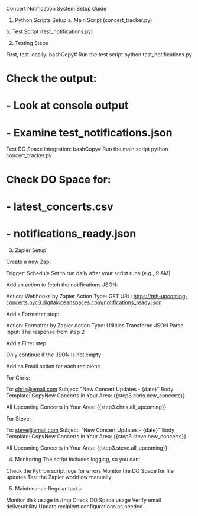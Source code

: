 Concert Notification System Setup Guide

1. Python Scripts Setup
   a. Main Script (concert_tracker.py)

b. Test Script (test_notifications.py)

2. Testing Steps

First, test locally:
bashCopy# Run the test script
python test_notifications.py

# Check the output:

# - Look at console output

# - Examine test_notifications.json

Test DO Space integration:
bashCopy# Run the main script
python concert_tracker.py

# Check DO Space for:

# - latest_concerts.csv

# - notifications_ready.json

3. Zapier Setup

Create a new Zap:

Trigger: Schedule
Set to run daily after your script runs (e.g., 9 AM)

Add an action to fetch the notifications JSON:

Action: Webhooks by Zapier
Action Type: GET
URL: https://mh-upcoming-concerts.nyc3.digitaloceanspaces.com/notifications_ready.json

Add a Formatter step:

Action: Formatter by Zapier
Action Type: Utilities
Transform: JSON Parse
Input: The response from step 2

Add a Filter step:

Only continue if the JSON is not empty

Add an Email action for each recipient:

For Chris:

To: chris@email.com
Subject: "New Concert Updates - {date}"
Body Template:
CopyNew Concerts in Your Area:
{{step3.chris.new_concerts}}

All Upcoming Concerts in Your Area:
{{step3.chris.all_upcoming}}

For Steve:

To: steve@email.com
Subject: "New Concert Updates - {date}"
Body Template:
CopyNew Concerts in Your Area:
{{step3.steve.new_concerts}}

All Upcoming Concerts in Your Area:
{{step3.steve.all_upcoming}}

4. Monitoring
   The script includes logging, so you can:

Check the Python script logs for errors
Monitor the DO Space for file updates
Test the Zapier workflow manually

5. Maintenance
   Regular tasks:

Monitor disk usage in /tmp
Check DO Space usage
Verify email deliverability
Update recipient configurations as needed
